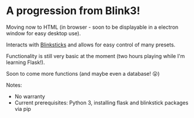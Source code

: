 <h1>A progression from Blink3!</h1>

Moving now to HTML (in browser - soon to be displayable in a electron window for easy desktop use).

Interacts with [Blinksticks]('http://blinkstick.com') and allows for easy control of many presets.

Functionality is still very basic at the moment (two hours playing while I'm learning Flask!).

Soon to come more functions (and maybe even a database! 😮)

Notes:
- No warranty
- Current prerequisites: Python 3, installing flask and blinkstick packages via pip
